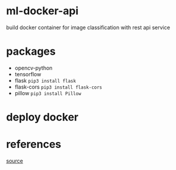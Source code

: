 # ml-docker-api
build docker container for image classification with rest api service

# packages

- opencv-python
- tensorflow
- flask `pip3 install flask`
- flask-cors `pip3 install flask-cors`
- pillow `pip3 install Pillow`

# deploy docker

# references

[source](https://github.com/thangnch/MiAI_Docker_DeepLearning)
